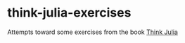 # think-julia-exercises

Attempts toward some exercises from the book [Think Julia](https://www.oreilly.com/library/view/think-julia/9781492045021/)
